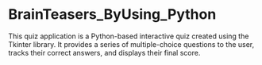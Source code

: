 # BrainTeasers_ByUsing_Python
This quiz application is a Python-based interactive quiz created using the Tkinter library. It provides a series of multiple-choice questions to the user, tracks their correct answers, and displays their final score. 
